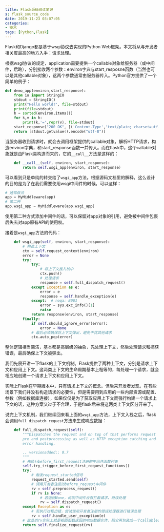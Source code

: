 ```yaml
---
title: Flask源码阅读笔记
s: flask_source_code
date: 2019-11-23 03:07:05
categories:
- 技术
tags: [Python,Flask]
---
```




Flask和Django都是基于wsgi协议去实现的Python Web框架。本文将从与开发者相关度最高的地方入手：请求处理。

根据wsgi协议的规定，application需要提供一个callable对象给服务器（或中间件，后略），分别接收两个参数：environ字典与start_resposne函数（当然也可以是其他callable对象），这两个参数通常由服务器传入。Python官方提供了一个简单的例子：

```python
def demo_app(environ,start_response):
    from io import StringIO
    stdout = StringIO()
    print("Hello world!", file=stdout)
    print(file=stdout)
    h = sorted(environ.items())
    for k,v in h:
        print(k,'=',repr(v), file=stdout)
    start_response("200 OK", [('Content-Type','text/plain; charset=utf-8')])
    return [stdout.getvalue().encode("utf-8")]
```
<!--more-->
当服务器收到请求时，就会去调用框架提供的callable对象，解析HTTP请求，构造environ字典，和start_response函数一并传入。而在flask中，这个callable对象就是由Flask类构造而来的，它的`__call__`方法是这样的：

```python
    def __call__(self, environ, start_response):
        return self.wsgi_app(environ, start_response)
```

可以看到只是单纯的转交给了`wsgi_app`方法，根据源码文档里的解释，这么设计的目的是为了在我们需要使用wsgi中间件的时候，可以这样：

```python
# 通常做法
app = MyMiddleware(app)
# 第二种
app.wsgi_app = MyMiddleware(app.wsgi_app)
```

使用第二种方式添加中间件的话，可以保留对app对象的引用，避免被中间件包裹后失去对app原有API的使用权。

接着是`wsgi_app`方法的代码：

```python
    def wsgi_app(self, environ, start_response):
        # 构造上下文
        ctx = self.request_context(environ)
        error = None
        try:
            try:
                # 将上下文推入栈中
                ctx.push()
                # 处理请求
                response = self.full_dispatch_request()
            except Exception as e:
                error = e
                response = self.handle_exception(e)
            except:  # noqa: B001
                error = sys.exc_info()[1]
                raise
            return response(environ, start_response)
        finally:
            if self.should_ignore_error(error):
                error = None
            # 最后必须确保将上下文弹出，避免干扰其他请求
            ctx.auto_pop(error)
```

整体逻辑相当简洁，基本都是高层级的抽象，先处理上下文，然后处理请求和捕获错误，最后确保上下文被弹出。

我们先展开讲一下flask的上下文机制。Flask提供了两种上下文，分别是请求上下文和应用上下文。这两类上下文的生命周期基本上相等的，每处理一个请求，就会相应地创建一个请求上下文和应用上下文。

实际上Flask在早期版本中，只有请求上下文的概念。但后来开发者发现，在有些场景下我们并没有构造请求的必要性，但是需要用到应用的一些内部资源或配置、参数（例如数据库连接），如果仅仅是为了获取应用上下文而强行构建一个请求上下文的话，这种方案又过于不合理，于是flask后来将这两类上下文区分开来了。

说完上下文机制，我们继续回来看上面的`wsgi_app`方法，上下文入栈之后，flask会调用`full_dispatch_request`方法来生成响应数据：

```python
    def full_dispatch_request(self):
        """Dispatches the request and on top of that performs request
        pre and postprocessing as well as HTTP exception catching and
        error handling.

        .. versionadded:: 0.7
        """
        # 先执行before_first_request注册的中间件函数列表
        self.try_trigger_before_first_request_functions()
        try:
            # 触发request_started信号
            request_started.send(self)
            # 调用开发者注册的before_request中间件
            rv = self.preprocess_request()
            if rv is None:
                # 若返回None，说明中间件没有拦截请求，继续处理
                rv = self.dispatch_request()
        except Exception as e:
            # 若执行过程出错，尝试使用开发者注册的错误处理器进行错误处理
            rv = self.handle_user_exception(e)
        # 此处的rv实际上就是视图函数返回的响应数据实体，把它再包装成一个callable对象
        return self.finalize_request(rv)
```

